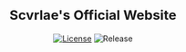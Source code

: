 <h1 align="center">
  <sup>Scvrlae's Official Website</sup>
</h1>

<div align="center">

  [![License][license-badge]][license-redirect]
  ![Release][release-badge]

</div>

[license-badge]: https://img.shields.io/badge/License-MIT-green
[license-redirect]: https://github.com/datonescvr1ae/scvrlaes-official-website/blob/main/LICENSE

[release-badge]: https://img.shields.io/badge/Release-Null-red
